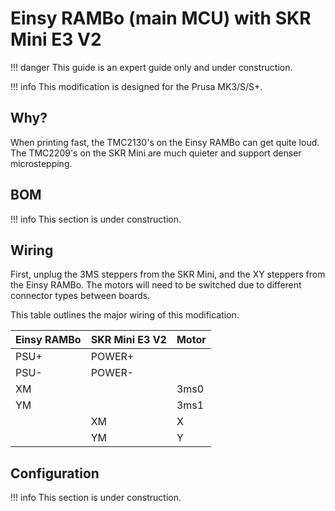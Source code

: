 # Einsy RAMBo (main MCU) with SKR Mini E3 V2

!!! danger
    This guide is an expert guide only and under construction.

!!! info
    This modification is designed for the Prusa MK3/S/S+.

## Why?

When printing fast, the TMC2130's on the Einsy RAMBo can get quite loud. The TMC2209's on the SKR Mini are much quieter and support denser microstepping.

## BOM

!!! info
    This section is under construction.

## Wiring

First, unplug the 3MS steppers from the SKR Mini, and the XY steppers from the Einsy RAMBo. The motors will need to be switched due to different connector types between boards.

This table outlines the major wiring of this modification.

| Einsy RAMBo | SKR Mini E3 V2 | Motor
| - | - | - |
| PSU+ | POWER+ | |
| PSU- | POWER- | |
| XM | | 3ms0 |
| YM | | 3ms1 |
| | XM | X |
| | YM | Y | 

## Configuration

!!! info
    This section is under construction.